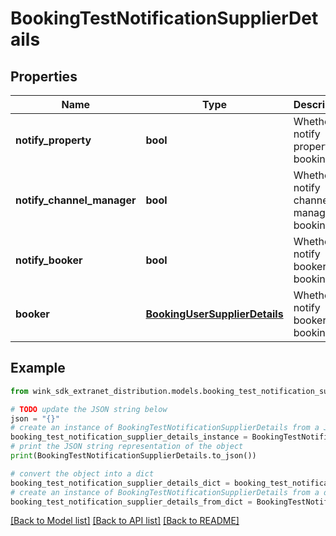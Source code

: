 # BookingTestNotificationSupplierDetails


## Properties

Name | Type | Description | Notes
------------ | ------------- | ------------- | -------------
**notify_property** | **bool** | Whether to notify property of booking | [optional] 
**notify_channel_manager** | **bool** | Whether to notify channel manager of booking | [optional] 
**notify_booker** | **bool** | Whether to notify booker of booking | [optional] 
**booker** | [**BookingUserSupplierDetails**](BookingUserSupplierDetails.md) | Whether to notify booker of booking | [optional] 

## Example

```python
from wink_sdk_extranet_distribution.models.booking_test_notification_supplier_details import BookingTestNotificationSupplierDetails

# TODO update the JSON string below
json = "{}"
# create an instance of BookingTestNotificationSupplierDetails from a JSON string
booking_test_notification_supplier_details_instance = BookingTestNotificationSupplierDetails.from_json(json)
# print the JSON string representation of the object
print(BookingTestNotificationSupplierDetails.to_json())

# convert the object into a dict
booking_test_notification_supplier_details_dict = booking_test_notification_supplier_details_instance.to_dict()
# create an instance of BookingTestNotificationSupplierDetails from a dict
booking_test_notification_supplier_details_from_dict = BookingTestNotificationSupplierDetails.from_dict(booking_test_notification_supplier_details_dict)
```
[[Back to Model list]](../README.md#documentation-for-models) [[Back to API list]](../README.md#documentation-for-api-endpoints) [[Back to README]](../README.md)


